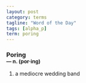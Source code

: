 ```yaml
---
layout: post
category: terms
tagline: "Word of the Day"
tags: [alpha_p]
term: poring
---
```


<h3>Poring<br/> <small>&mdash; n. (por<span>&middot;</span>ing)</small></h3>
<p><ol>
<li>a mediocre wedding band</li>
</ol></p>
